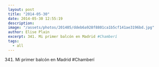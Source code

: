 ```yaml
---
layout: post
title: "2014-05-30"
date: 2014-05-30 12:55:19
description: 
image: "/assets/photos/201405/ddeb6a928f8801ca1b5cf141ae3196bd.jpg"
author: Elise Plain
excerpt: 341. Mi primer balcón en Madrid #Chamberí
tags: 
  - all
---
```


341. Mi primer balcón en Madrid #Chamberí
<p></p>
